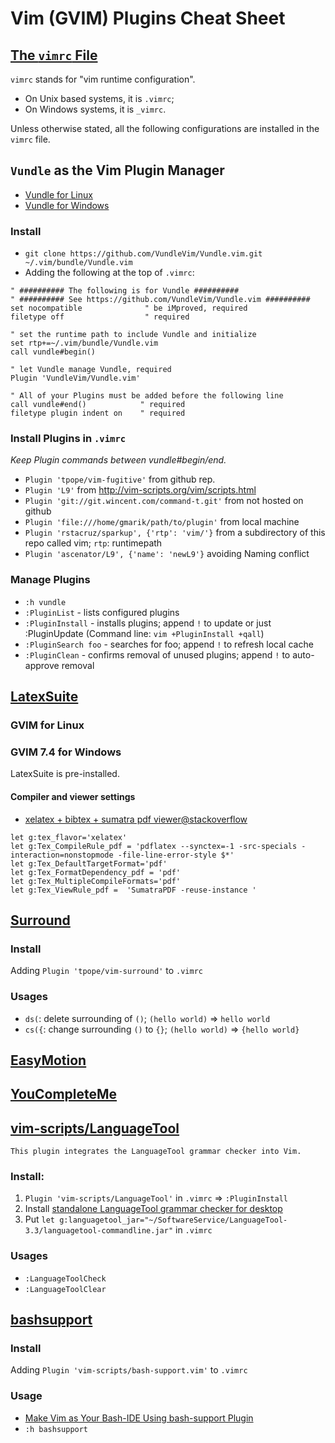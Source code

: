 # Vim (GVIM) Plugins Cheat Sheet

## [The `vimrc` File](http://vim.wikia.com/wiki/Vimrc)
`vimrc` stands for "vim runtime configuration".
- On Unix based systems, it is `.vimrc`;
- On Windows systems, it is `_vimrc`.

Unless otherwise stated, all the following configurations are installed in the `vimrc` file.

## `Vundle` as the Vim Plugin Manager

- [Vundle for Linux](https://github.com/VundleVim/Vundle.vim)
- [Vundle for Windows](https://github.com/VundleVim/Vundle.vim/wiki/Vundle-for-Windows)

### Install 
  - `git clone https://github.com/VundleVim/Vundle.vim.git ~/.vim/bundle/Vundle.vim`
  - Adding the following at the top of `.vimrc`:
  ```
  " ########## The following is for Vundle ##########
  " ########## See https://github.com/VundleVim/Vundle.vim ########## 
  set nocompatible              " be iMproved, required
  filetype off                  " required

  " set the runtime path to include Vundle and initialize
  set rtp+=~/.vim/bundle/Vundle.vim
  call vundle#begin()

  " let Vundle manage Vundle, required
  Plugin 'VundleVim/Vundle.vim'

  " All of your Plugins must be added before the following line
  call vundle#end()            " required
  filetype plugin indent on    " required
```

### Install Plugins in `.vimrc`
*Keep Plugin commands between vundle#begin/end.*

- `Plugin 'tpope/vim-fugitive'` from github rep.
- `Plugin 'L9'` from http://vim-scripts.org/vim/scripts.html
- `Plugin 'git://git.wincent.com/command-t.git'` from not hosted on github
- `Plugin 'file:///home/gmarik/path/to/plugin'` from local machine
- `Plugin 'rstacruz/sparkup', {'rtp': 'vim/'}`  from a subdirectory of this repo called vim; `rtp`: runtimepath
- `Plugin 'ascenator/L9', {'name': 'newL9'}` avoiding Naming conflict

### Manage Plugins
- `:h vundle`
- `:PluginList`       - lists configured plugins
- `:PluginInstall`    - installs plugins; append `!` to update or just :PluginUpdate (Command line: `vim +PluginInstall +qall`)
- `:PluginSearch foo` - searches for foo; append `!` to refresh local cache
- `:PluginClean`      - confirms removal of unused plugins; append `!` to auto-approve removal

## [LatexSuite](http://vim-latex.sourceforge.net/)

### GVIM for Linux

### GVIM 7.4 for Windows 
LatexSuite is pre-installed.

#### Compiler and viewer settings

- [xelatex + bibtex + sumatra pdf viewer@stackoverflow](http://tex.stackexchange.com/a/103807/23098)
```
let g:tex_flavor='xelatex'
let g:Tex_CompileRule_pdf = 'pdflatex --synctex=-1 -src-specials -interaction=nonstopmode -file-line-error-style $*'
let g:Tex_DefaultTargetFormat='pdf'
let g:Tex_FormatDependency_pdf = 'pdf'
let g:Tex_MultipleCompileFormats='pdf'
let g:Tex_ViewRule_pdf =  'SumatraPDF -reuse-instance '
```

## [Surround](https://github.com/tpope/vim-surround)

### Install

Adding `Plugin 'tpope/vim-surround'` to `.vimrc`

### Usages
- `ds(`: delete surrounding of `()`; `(hello world)` => `hello world`
- `cs({`: change surrounding `()` to `{}`; `(hello world)` => `{hello world}`

## [EasyMotion](https://github.com/easymotion/vim-easymotion) 

## [YouCompleteMe](https://github.com/Valloric/YouCompleteMe)

## [vim-scripts/LanguageTool](https://github.com/vim-scripts/LanguageTool)

`This plugin integrates the LanguageTool grammar checker into Vim.`
### Install: 
 1. `Plugin 'vim-scripts/LanguageTool'` in `.vimrc` => `:PluginInstall`
 2. Install [standalone LanguageTool grammar checker for desktop](https://www.languagetool.org/)
 3. Put `let g:languagetool_jar="~/SoftwareService/LanguageTool-3.3/languagetool-commandline.jar"` in `.vimrc`

### Usages
- `:LanguageToolCheck`
- `:LanguageToolClear`

## [bashsupport](https://github.com/vim-scripts/bash-support.vim)

### Install

Adding `Plugin 'vim-scripts/bash-support.vim'` to `.vimrc`

### Usage
- [Make Vim as Your Bash-IDE Using bash-support Plugin](http://www.thegeekstuff.com/2009/02/make-vim-as-your-bash-ide-using-bash-support-plugin/) 
- `:h bashsupport`
